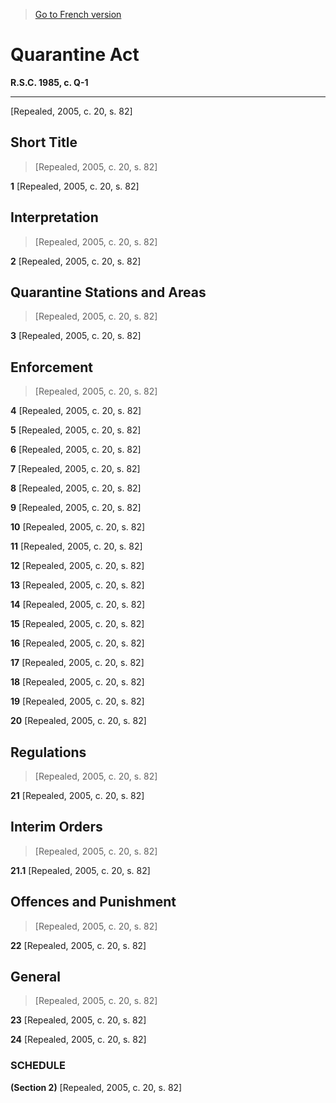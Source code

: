 > [Go to French version](/fr/Lois/Lois%20révisées%20du%20Canada/Q/Q-1.md)

# Quarantine Act

**R.S.C. 1985, c. Q-1**


----------


[Repealed,  2005, c. 20, s. 82]



## Short Title
> [Repealed,  2005, c. 20, s. 82]



**1** [Repealed,  2005, c. 20, s. 82]




## Interpretation
> [Repealed,  2005, c. 20, s. 82]



**2** [Repealed,  2005, c. 20, s. 82]




## Quarantine Stations and Areas
> [Repealed,  2005, c. 20, s. 82]



**3** [Repealed,  2005, c. 20, s. 82]




## Enforcement
> [Repealed,  2005, c. 20, s. 82]



**4** [Repealed,  2005, c. 20, s. 82]



**5** [Repealed,  2005, c. 20, s. 82]



**6** [Repealed,  2005, c. 20, s. 82]



**7** [Repealed,  2005, c. 20, s. 82]



**8** [Repealed,  2005, c. 20, s. 82]



**9** [Repealed,  2005, c. 20, s. 82]



**10** [Repealed,  2005, c. 20, s. 82]



**11** [Repealed,  2005, c. 20, s. 82]



**12** [Repealed,  2005, c. 20, s. 82]



**13** [Repealed,  2005, c. 20, s. 82]



**14** [Repealed,  2005, c. 20, s. 82]



**15** [Repealed,  2005, c. 20, s. 82]



**16** [Repealed,  2005, c. 20, s. 82]



**17** [Repealed,  2005, c. 20, s. 82]



**18** [Repealed,  2005, c. 20, s. 82]



**19** [Repealed,  2005, c. 20, s. 82]



**20** [Repealed,  2005, c. 20, s. 82]




## Regulations
> [Repealed,  2005, c. 20, s. 82]



**21** [Repealed,  2005, c. 20, s. 82]




## Interim Orders
> [Repealed,  2005, c. 20, s. 82]



**21.1** [Repealed,  2005, c. 20, s. 82]




## Offences and Punishment
> [Repealed,  2005, c. 20, s. 82]



**22** [Repealed,  2005, c. 20, s. 82]




## General
> [Repealed,  2005, c. 20, s. 82]



**23** [Repealed,  2005, c. 20, s. 82]



**24** [Repealed,  2005, c. 20, s. 82]




### **SCHEDULE** 
**(Section 2)**
[Repealed,  2005, c. 20, s. 82]


